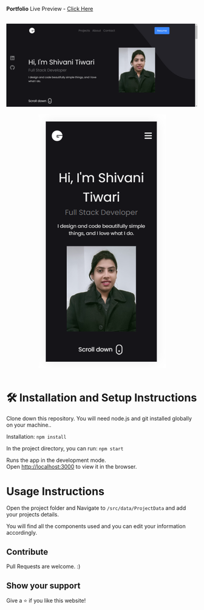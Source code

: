 **Portfolio**
Live Preview - [Click Here](https://652a4e12ee71d60b22c7d89a--scintillating-platypus-74d66c.netlify.app/)

<br/>
<div align="center">
  <img alt="ss" src="public/por-ss.png" />
</div>
<br/>
<div align="center">
  <img alt="Demo" src="public/mb-ss.png" />
</div>
<br/>

# 🛠 Installation and Setup Instructions

Clone down this repository. You will need node.js and git installed globally on your machine..

Installation: `npm install`

In the project directory, you can run: `npm start`

Runs the app in the development mode.\
Open [http://localhost:3000](http://localhost:3000) to view it in the browser.

# Usage Instructions

Open the project folder and Navigate to `/src/data/ProjectData` and add your projects details.

You will find all the components used and you can edit your information accordingly.

## Contribute

Pull Requests are welcome. :)

## Show your support

Give a ⭐ if you like this website!
